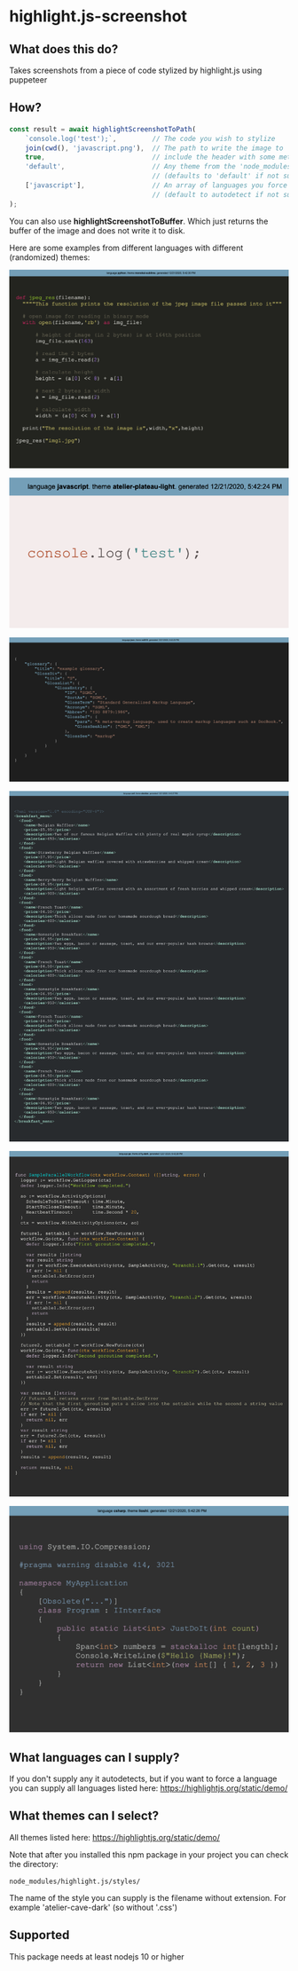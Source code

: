 # highlight.js-screenshot

## What does this do?
Takes screenshots from a piece of code stylized by highlight.js using puppeteer

## How?

```typescript
const result = await highlightScreenshotToPath(
    `console.log('test');`,         // The code you wish to stylize
    join(cwd(), 'javascript.png'),  // The path to write the image to
    true,                           // include the header with some metadata
    'default',                      // Any theme from the 'node_modules/highlight.js/styles' dir
                                    // (defaults to 'default' if not supplied)
    ['javascript'],                 // An array of languages you force the library to use 
                                    // (default to autodetect if not supplied)
);
```

You can also use __highlightScreenshotToBuffer__. Which just returns the buffer of the image and does not write it to disk.

Here are some examples from different languages with different (randomized) themes:

![Alt text](README.md_images/python.png?raw=true "Python")

![Alt text](README.md_images/javascript.png?raw=true "Javascript")

![Alt text](README.md_images/json.png?raw=true "JSON")

![Alt text](README.md_images/xml.png?raw=true "Xml")

![Alt text](README.md_images/go.png?raw=true "Go")

![Alt text](README.md_images/csharp.png?raw=true "CSharp")

## What languages can I supply?
If you don't supply any it autodetects, but if you want to force a language you can supply all languages listed here:
https://highlightjs.org/static/demo/

## What themes can I select?
All themes listed here:
https://highlightjs.org/static/demo/

Note that after you installed this npm package in your project you can check the directory:

```
node_modules/highlight.js/styles/
```
The name of the style you can supply is the filename without extension. For example 'atelier-cave-dark' (so without '.css')

## Supported
This package needs at least nodejs 10 or higher


